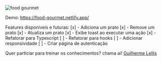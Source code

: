 ![food gourmet](https://user-images.githubusercontent.com/18725901/130305763-58f0ea69-8c37-4dd6-a0d8-4bf91d648e98.png)

Demo: https://food-gourmet.netlify.app/

Features disponíveis e futuras:
[x] - Adiciona um prato
[x] - Remove um prato
[x] - Atualiza um prato
[x] - Exibe toast ao executar uma ação
[x] - Refatorar para Typescript
[ ] - Refatorar para hooks
[ ] - Adicionar responsividade
[ ] - Criar página de autenticação

Quer particiar para treinar os conhecimentos? chama ai!
[Guilherme Lellis](mailto:lguilherme44@gmail.com)



